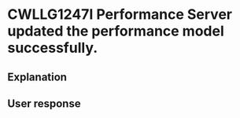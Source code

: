 # CWLLG1247I Performance Server updated the performance model successfully.

## Explanation

## User response